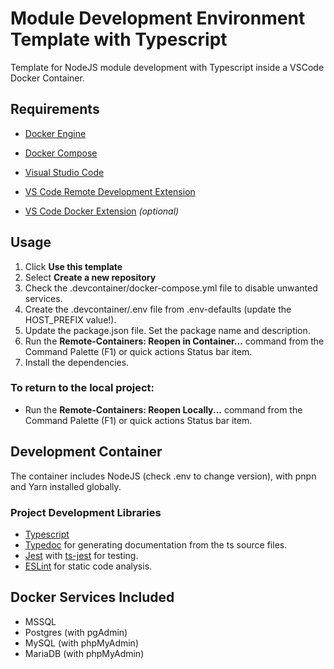 # Module Development Environment Template with Typescript

Template for NodeJS module development with Typescript inside a VSCode Docker Container.

## Requirements

- [Docker Engine](https://docs.docker.com/engine/install/)
- [Docker Compose](https://docs.docker.com/compose/install/)

- [Visual Studio Code](https://code.visualstudio.com/)
- [VS Code Remote Development Extension](https://aka.ms/vscode-remote/download/extension)
- [VS Code Docker Extension](https://marketplace.visualstudio.com/items?itemName=ms-azuretools.vscode-docker) *(optional)*

## Usage

1. Click **Use this template**
1. Select **Create a new repository**
1. Check the .devcontainer/docker-compose.yml file to disable unwanted services.
1. Create the .devcontainer/.env file from .env-defaults (update the HOST_PREFIX value!).
1. Update the package.json file. Set the package name and description.
1. Run the **Remote-Containers: Reopen in Container...** command from the Command Palette (F1) or quick actions Status bar item.
1. Install the dependencies.

### To return to the local project:
- Run the **Remote-Containers: Reopen Locally...** command from the Command Palette (F1) or quick actions Status bar item.

## Development Container

The container includes NodeJS (check .env to change version), with pnpn and Yarn installed globally.

### Project Development Libraries

- [Typescript](https://www.typescriptlang.org/)
- [Typedoc](https://typedoc.org/) for generating documentation from the ts source files.
- [Jest](https://jestjs.io/) with [ts-jest](https://kulshekhar.github.io/ts-jest/) for testing.
- [ESLint](https://eslint.org/) for static code analysis.

## Docker Services Included

- MSSQL
- Postgres (with pgAdmin)
- MySQL (with phpMyAdmin)
- MariaDB (with phpMyAdmin)
